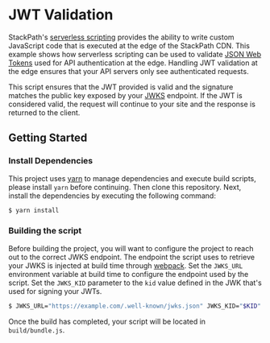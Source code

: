 # JWT Validation

StackPath's [serverless scripting](https://www.stackpath.com/products/edge-computing/serverless-scripting/) 
provides the ability to write custom JavaScript code that is executed at the 
edge of the StackPath CDN. This example shows how serverless scripting can be 
used to validate [JSON Web Tokens](https://jwt.io/) used for API authentication 
at the edge. Handling JWT validation at the edge ensures that your API servers 
only see authenticated requests.

This script ensures that the JWT provided is valid and the signature matches the
public key exposed by your [JWKS](https://auth0.com/docs/jwks) endpoint. If the 
JWT is considered valid, the request will continue to your site and the response 
is returned to the client.

## Getting Started

### Install Dependencies

This project uses [yarn](https://yarnpkg.com/) to manage dependencies and 
execute build scripts, please install `yarn` before continuing. Then clone this 
repository. Next, install the dependencies by executing the following command:

```bash
$ yarn install
```

### Building the script

Before building the project, you will want to configure the project to reach out 
to the correct JWKS endpoint. The endpoint the script uses to retrieve your JWKS 
is injected at build time through [webpack](https://webpack.js.org/). Set the 
`JWKS_URL` environment variable at build time to configure the endpoint used by 
the script. Set the `JWKS_KID` parameter to the `kid` value defined in the JWK 
that's used for signing your JWTs.

```bash
$ JWKS_URL="https://example.com/.well-known/jwks.json" JWKS_KID="$KID" yarn build
```

Once the build has completed, your script will be located in `build/bundle.js`.

